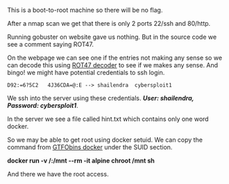 This is a boot-to-root machine so there will be no flag.

After a nmap scan we get that there is only 2 ports 22/ssh and 80/http.

Running gobuster on website gave us nothing. But in the source code we see a comment saying ROT47.

On the webpage we can see one if the entries not making any sense so we can decode this using [ROT47 decoder](https://cryptii.com/pipes/rot13-decoder) to see if we makes any sense. And bingo! we might have potential credentials to ssh login.

```D92:=6?5C2	4J36CDA=@:E --> shailendra	cybersploit1```

We ssh into the server using these credentials. ___User: shailendra, Password: cybersploit1___.

In the server we see a file called hint.txt which contains only one word docker.

So we may be able to get root using docker setuid. We can copy the command from [GTFObins docker](https://gtfobins.github.io/gtfobins/docker/) under the SUID section.

__docker run -v /:/mnt --rm -it alpine chroot /mnt sh__

And there we have the root access. 
